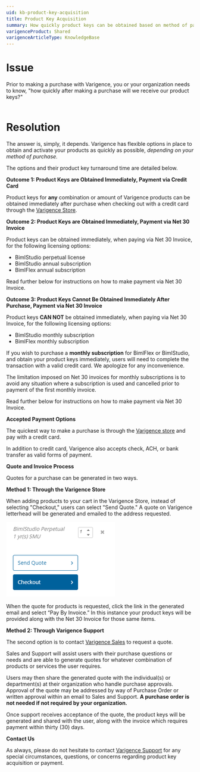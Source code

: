 ```yaml
---
uid: kb-product-key-acquisition
title: Product Key Acquisition
summary: How quickly product keys can be obtained based on method of payment
varigenceProduct: Shared
varigenceArticleType: KnowledgeBase
---
```

# Issue 

Prior to making a purchase with Varigence, you or your organization needs to know, "how quickly after making a purchase will we receive our product keys?"   
 

# Resolution 

The answer is, simply, it depends. Varigence has flexible options in place to obtain and activate your products as quickly as possible, _depending on your method of purchase._   
  
The options and their product key turnaround time are detailed below.   
  
**Outcome 1: Product Keys are Obtained Immediately, Payment via Credit Card**  
  
Product keys for **any** combination or amount of Varigence products can be obtained immediately after purchase when checking out with a credit card through the [Varigence Store](http://www.varigence.com/store).  
  
**Outcome 2: Product Keys are Obtained Immediately, Payment via Net 30 Invoice**  
  
Product keys can be obtained immediately, when paying via Net 30 Invoice, for the following licensing options: 

*   BimlStudio perpetual license
*   BimlStudio annual subscription
*   BimlFlex annual subscription

Read further below for instructions on how to make payment via Net 30 Invoice.  
  
**Outcome 3: Product Keys Cannot Be Obtained Immediately After Purchase, Payment via Net 30 Invoice**   
  
Product keys **CAN NOT** be obtained immediately, when paying via Net 30 Invoice, for the following licensing options: 

*   BimlStudio monthly subscription
*   BimlFlex monthly subscription

  
If you wish to purchase a **monthly subscription** for BimlFlex or BimlStudio, and obtain your product keys immediately, users will need to complete the transaction with a valid credit card. We apologize for any inconvenience.   
  
The limitation imposed on Net 30 invoices for monthly subscriptions is to avoid any situation where a subscription is used and cancelled prior to payment of the first monthly invoice.   
  
Read further below for instructions on how to make payment via Net 30 Invoice.  
  
**Accepted Payment Options**  
  
The quickest way to make a purchase is through the [Varigence store](http://www.varigence.com/store) and pay with a credit card.  
  
In addition to credit card, Varigence also accepts check, ACH, or bank transfer as valid forms of payment.   
  
**Quote and Invoice Process**  
  
Quotes for a purchase can be generated in two ways.   
  
  
**Method 1: Through the Varigence Store**  
  
When adding products to your cart in the Varigence Store, instead of selecting "Checkout," users can select "Send Quote." A quote on Varigence letterhead will be generated and emailed to the address requested.  
  
![Checkout](../static/img/kb-product-key-acquisition.png "Checkout")
  
When the quote for products is requested, click the link in the generated email and select “Pay By Invoice.” In this instance your product keys will be provided along with the Net 30 Invoice for those same items.  
  
**Method 2: Through Varigence Support**  
  
The second option is to contact [Varigence Sales](mailto:sales@varigence.com) to request a quote.  
  
Sales and Support will assist users with their purchase questions or needs and are able to generate quotes for whatever combination of products or services the user requires.   
  
Users may then share the generated quote with the individual(s) or department(s) at their organization who handle purchase approvals. Approval of the quote may be addressed by way of Purchase Order or written approval within an email to Sales and Support. **A purchase order is not needed if not required by your organization.**  
  
Once support receives acceptance of the quote, the product keys will be generated and shared with the user, along with the invoice which requires payment within thirty (30) days.   
  
**Contact Us**  
  
As always, please do not hesitate to contact [Varigence Support](mailto:support@varigence.com) for any special circumstances, questions, or concerns regarding product key acquisition or payment.